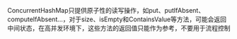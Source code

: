 ConcurrentHashMap只提供原子性的读写操作，如put、putIfAbsent、computeIfAbsent...，对于size、isEmpty和ContainsValue等方法，可能会返回中间状态，在高并发环境下，这些方法的返回值只能作为参考，不要用于流程控制